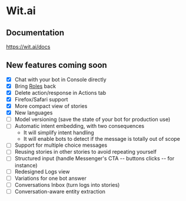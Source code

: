# Wit.ai

## Documentation
https://wit.ai/docs

## New features coming soon
- [x] Chat with your bot in Console directly
- [x] Bring [Roles](https://wit.ai/docs/recipes#differentiate-several-entities-according-to-their-role-in-the-message) back
- [x] Delete action/response in Actions tab
- [x] Firefox/Safari support
- [x] More compact view of stories
- [x] New languages
- [ ] Model versioning (save the state of your bot for production use)
- [ ] Automatic intent embedding, with two consequences
  - It will simplify intent handling
  - It will enable bots to detect if the message is totally out of scope
- [ ] Support for multiple choice messages
- [ ] Reusing stories in other stories to avoid repeating yourself
- [ ] Structured input (handle Messenger's CTA -- buttons clicks -- for instance)
- [ ] Redesigned Logs view
- [ ] Variations for one bot answer
- [ ] Conversations Inbox (turn logs into stories)
- [ ] Conversation-aware entity extraction
